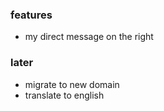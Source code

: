 ### features

- my direct message on the right

### later

- migrate to new domain
- translate to english
